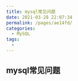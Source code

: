 ```yaml
---
title: mysql常见问题
date: 2021-03-28 22:07:34
permalink: /pages/ae14fd/
categories:
  - MySQL
tags:
  - 
---
```

## mysql常见问题